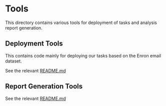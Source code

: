 # Tools
This directory contains various tools for deployment of tasks and analysis
report generation.

## Deployment Tools
This contains code mainly for deploying our tasks based on the Enron email
dataset.

See the relevant [README.md](deploy/README.md)


## Report Generation Tools
See the relevant [README.md](report/README.md)
